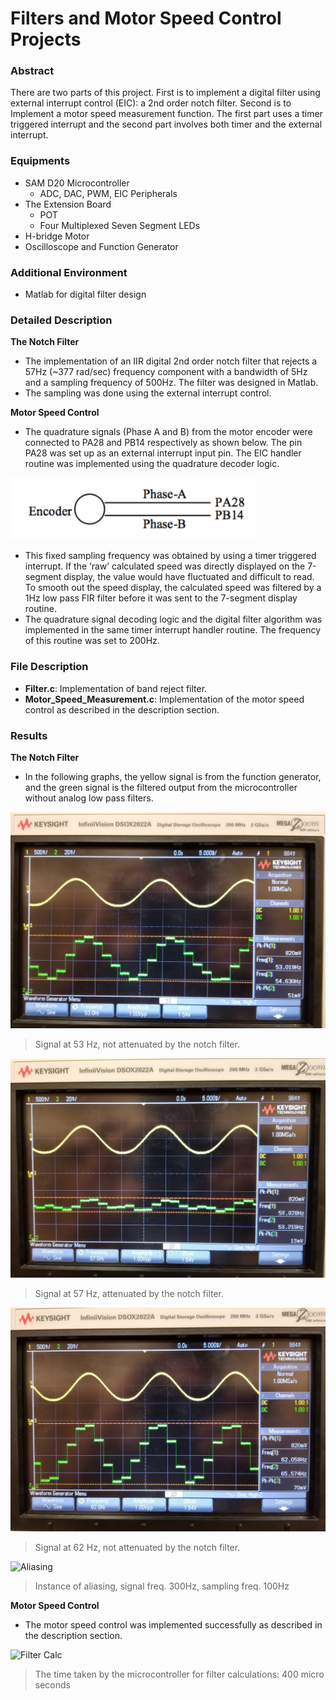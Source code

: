 # Filters and Motor Speed Control Projects

### Abstract

There are two parts of this project. First is to implement a digital filter using external interrupt control (EIC): a 2nd order notch filter. Second is to Implement a motor speed measurement function. The first part uses a timer triggered interrupt and the second part involves both timer and the external interrupt.

### Equipments
- SAM D20 Microcontroller
	- ADC, DAC, PWM, EIC Peripherals 
- The Extension Board
	- POT
	- Four Multiplexed Seven Segment LEDs
- H-bridge Motor
- Oscilloscope and Function Generator

### Additional Environment
- Matlab for digital filter design

### Detailed Description

**The Notch Filter**
- The implementation of an IIR digital 2nd order notch filter that rejects a 57Hz (~377 rad/sec) frequency component with a bandwidth of 5Hz and a sampling frequency of 500Hz. The filter was designed in Matlab. 
- The sampling was done using the external interrupt control. 

**Motor Speed Control**
- The quadrature signals (Phase A and B) from the motor encoder were connected to PA28 and PB14 respectively as shown below. The pin PA28 was set up as an external interrupt input pin.  The EIC handler routine was implemented using the quadrature decoder logic. 

![Motor Encoder](https://raw.githubusercontent.com/jbp261/Microcontroller-Projects/master/Images/Motor%20Control.png "Motor Encoder")

- This fixed sampling frequency was obtained by using a timer triggered interrupt. If the ‘raw’ calculated speed was directly displayed on the 7-segment display, the value would have fluctuated and difficult to read. To smooth out the speed display, the calculated speed was filtered by a 1Hz low pass FIR filter before it was sent to the 7-segment display routine.
- The quadrature signal decoding logic and the digital filter algorithm was implemented in the same timer interrupt handler routine. The frequency of this routine was set to 200Hz.

### File Description

- **Filter.c**: Implementation of band reject filter.
- **Motor_Speed_Measurement.c**:  Implementation of the motor speed control as described in the description section. 

### Results

**The Notch Filter**
- In the following graphs, the yellow signal is from the function generator, and the green signal is the filtered output from the microcontroller without analog low pass filters.

![53HZ](https://raw.githubusercontent.com/jbp261/Microcontroller-Projects/master/Images/53Hz.jpg "53HZ")
> Signal at 53 Hz, not attenuated by the notch filter.

![57 Hz](https://raw.githubusercontent.com/jbp261/Microcontroller-Projects/master/Images/57Hz.jpg "57 Hz")
> Signal at 57 Hz, attenuated by the notch filter.

![62 Hz](https://raw.githubusercontent.com/jbp261/Microcontroller-Projects/master/Images/62Hz.jpg "62 Hz")
> Signal at 62 Hz, not attenuated by the notch filter.

![Aliasing](https://raw.githubusercontent.com/jbp261/Microcontroller-Projects/master/Images/Aliasing.jpg "Aliasing")
> Instance of aliasing, signal freq. 300Hz, sampling freq. 100Hz

**Motor Speed Control**
- The motor speed control was implemented successfully as described in the description section. 

![Filter Calc](https://raw.githubusercontent.com/jbp261/Microcontroller-Projects/master/Images/FilterCalc.jpg "Filter Calc")
> The time taken by the microcontroller for filter calculations: 400 micro seconds

